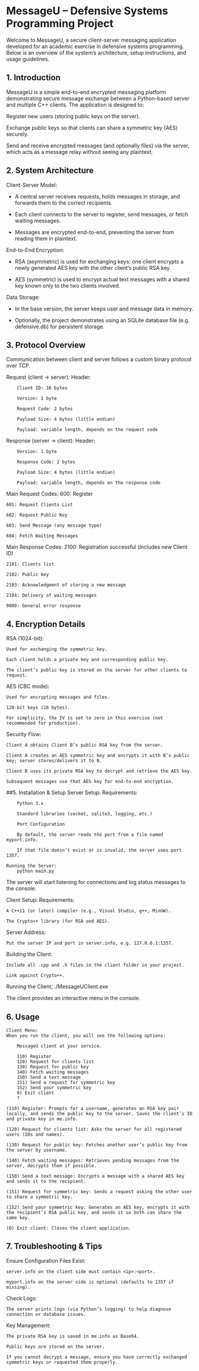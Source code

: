 # MessageU – Defensive Systems Programming Project

Welcome to MessageU, a secure client-server messaging application developed for an academic exercise in defensive systems programming. Below is an overview of the system’s architecture, setup instructions, and usage guidelines.

## 1. Introduction
MessageU is a simple end-to-end encrypted messaging platform demonstrating secure message exchange between a Python-based server and multiple C++ clients. The application is designed to:

Register new users (storing public keys on the server).

Exchange public keys so that clients can share a symmetric key (AES) securely.

Send and receive encrypted messages (and optionally files) via the server, which acts as a message relay without seeing any plaintext.

## 2. System Architecture
Client-Server Model:

- A central server receives requests, holds messages in storage, and forwards them to the correct recipients.

- Each client connects to the server to register, send messages, or fetch waiting messages.

- Messages are encrypted end-to-end, preventing the server from reading them in plaintext.

End-to-End Encryption:

- RSA (asymmetric) is used for exchanging keys: one client encrypts a newly generated AES key with the other client’s public RSA key.

- AES (symmetric) is used to encrypt actual text messages with a shared key known only to the two clients involved.

Data Storage:

- In the base version, the server keeps user and message data in memory.

- Optionally, the project demonstrates using an SQLite database file (e.g. defensive.db) for persistent storage.


## 3. Protocol Overview
Communication between client and server follows a custom binary protocol over TCP.

Request (client → server):
    Header:

        Client ID: 16 bytes

        Version: 1 byte

        Request Code: 2 bytes

        Payload Size: 4 bytes (little endian)

        Payload: variable length, depends on the request code

Response (server → client):
    Header:

        Version: 1 byte

        Response Code: 2 bytes

        Payload Size: 4 bytes (little endian)

        Payload: variable length, depends on the response code

Main Request Codes:
    600: Register

    601: Request Clients List

    602: Request Public Key

    603: Send Message (any message type)

    604: Fetch Waiting Messages

Main Response Codes:
    2100: Registration successful (includes new Client ID)

    2101: Clients list

    2102: Public key

    2103: Acknowledgment of storing a new message

    2104: Delivery of waiting messages

    9000: General error response

## 4. Encryption Details
RSA (1024-bit):

    Used for exchanging the symmetric key.

    Each client holds a private key and corresponding public key.

    The client’s public key is stored on the server for other clients to request.

AES (CBC mode):

    Used for encrypting messages and files.

    128-bit keys (16 bytes).

    For simplicity, the IV is set to zero in this exercise (not recommended for production).

Security Flow:

    Client A obtains Client B’s public RSA key from the server.

    Client A creates an AES symmetric key and encrypts it with B’s public key; server stores/delivers it to B.

    Client B uses its private RSA key to decrypt and retrieve the AES key.

    Subsequent messages use that AES key for end-to-end encryption.

##5. Installation & Setup
Server Setup:
    Requirements:

        Python 3.x

        Standard libraries (socket, sqlite3, logging, etc.)

        Port Configuration

        By default, the server reads the port from a file named myport.info.

        If that file doesn’t exist or is invalid, the server uses port 1357.

    Running the Server:
        python main.py

The server will start listening for connections and log status messages to the console.
    
Client Setup:
Requirements:

    A C++11 (or later) compiler (e.g., Visual Studio, g++, MinGW).

    The Crypto++ library (for RSA and AES).

Server Address:

    Put the server IP and port in server.info, e.g. 127.0.0.1:1357.

Building the Client:

    Include all .cpp and .h files in the client folder in your project.

    Link against Crypto++.

Running the Client;
    ./MessageUClient.exe

The client provides an interactive menu in the console.

## 6. Usage
    Client Menu:
    When you run the client, you will see the following options:

        MessageU client at your service.

        110) Register
        120) Request for clients list
        130) Request for public key
        140) Fetch waiting messages
        150) Send a text message
        151) Send a request for symmetric key
        152) Send your symmetric key
        0) Exit client
        ?

    (110) Register: Prompts for a username, generates an RSA key pair locally, and sends the public key to the server. Saves the client’s ID and private key in me.info.

    (120) Request for clients list: Asks the server for all registered users (IDs and names).

    (130) Request for public key: Fetches another user’s public key from the server by username.

    (140) Fetch waiting messages: Retrieves pending messages from the server, decrypts them if possible.

    (150) Send a text message: Encrypts a message with a shared AES key and sends it to the recipient.

    (151) Request for symmetric key: Sends a request asking the other user to share a symmetric key.

    (152) Send your symmetric key: Generates an AES key, encrypts it with the recipient’s RSA public key, and sends it so both can share the same key.

    (0) Exit client: Closes the client application.


## 7. Troubleshooting & Tips
Ensure Configuration Files Exist:

    server.info on the client side must contain <ip>:<port>.

    myport.info on the server side is optional (defaults to 1357 if missing).

Check Logs:

    The server prints logs (via Python’s logging) to help diagnose connection or database issues.

Key Management:

    The private RSA key is saved in me.info as Base64.

    Public keys are stored on the server.

    If you cannot decrypt a message, ensure you have correctly exchanged symmetric keys or requested them properly.
